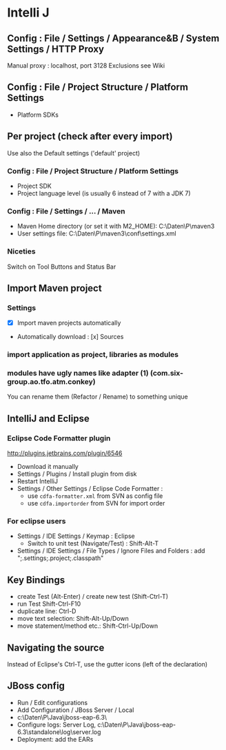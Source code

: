 # Intelli J

## Config : File / Settings / Appearance&B / System Settings / HTTP Proxy

Manual proxy : localhost, port 3128
Exclusions see Wiki

## Config : File / Project Structure / Platform Settings

- Platform SDKs


## Per project (check after every import)

Use also the Default settings ('default' project)

### Config : File / Project Structure / Platform Settings

- Project SDK
- Project language level (is usually 6 instead of 7 with a JDK 7)

### Config : File / Settings / ... / Maven

- Maven Home directory (or set it with M2_HOME): C:\Daten\P\maven3
- User settings file: C:\Daten\P\maven3\conf\settings.xml

### Niceties

Switch on Tool Buttons and Status Bar



## Import Maven project

### Settings

- [x] Import maven projects automatically
- Automatically download : [x] Sources

### import application as project, libraries as modules

### modules have ugly names like adapter (1) (com.six-group.ao.tfo.atm.conkey)

You can rename them (Refactor / Rename) to something unique


## IntelliJ and Eclipse

### Eclipse Code Formatter plugin

http://plugins.jetbrains.com/plugin/6546

- Download it manually
- Settings / Plugins / Install plugin from disk
- Restart IntelliJ
- Settings / Other Settings / Eclipse Code Formatter :
  - use `cdfa-formatter.xml` from SVN as config file
  - use `cdfa.importorder` from SVN for import order

### For eclipse users

- Settings / IDE Settings / Keymap : Eclipse
  - Switch to unit test (Navigate/Test) : Shift-Alt-T
- Settings / IDE Settings / File Types / Ignore Files and Folders : add ";.settings;.project;.classpath"


## Key Bindings

- create Test (Alt-Enter) / create new test (Shift-Ctrl-T)
- run Test Shift-Ctrl-F10
- duplicate line: Ctrl-D
- move text selection: Shift-Alt-Up/Down
- move statement/method etc.: Shift-Ctrl-Up/Down

## Navigating the source

Instead of Eclipse's Ctrl-T, use the gutter icons (left of the declaration)


## JBoss config

- Run / Edit configurations
- Add Configuration / JBoss Server / Local
- c:\Daten\P\Java\jboss-eap-6.3\
- Configure logs: Server Log, c:\Daten\P\Java\jboss-eap-6.3\standalone\log\server.log
- Deployment: add the EARs
